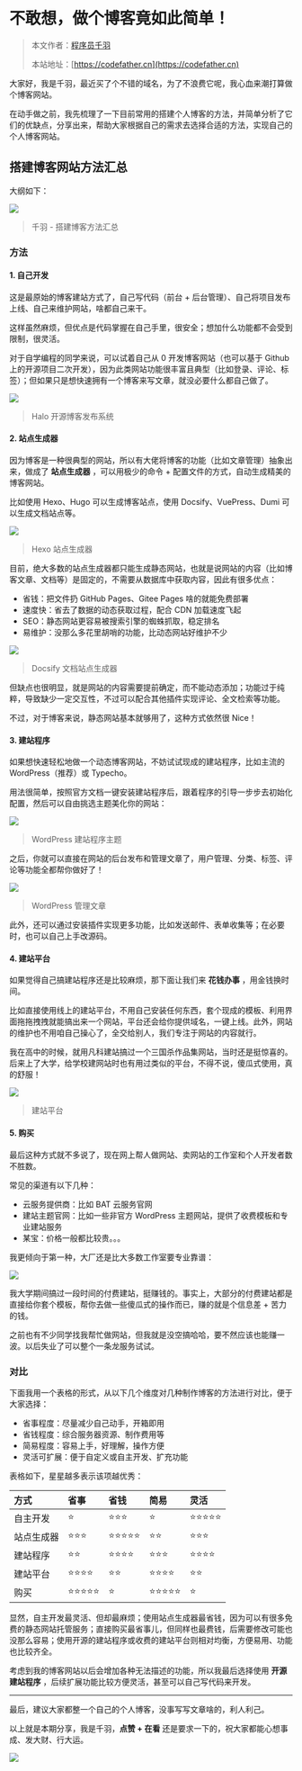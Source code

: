 # 不敢想，做个博客竟如此简单！

> 本文作者：[程序员千羽](https://yuyuanweb.feishu.cn/wiki/Abldw5WkjidySxkKxU2cQdAtnah)
>
> 本站地址：[https://codefather.cn](https://codefather.cn)

大家好，我是千羽，最近买了个不错的域名，为了不浪费它呢，我心血来潮打算做个博客网站。

在动手做之前，我先梳理了一下目前常用的搭建个人博客的方法，并简单分析了它们的优缺点，分享出来，帮助大家根据自己的需求去选择合适的方法，实现自己的个人博客网站。

## 搭建博客网站方法汇总

大纲如下：

![](https://pic.yupi.icu/5563/202311071436625.png)

> 千羽 - 搭建博客方法汇总

### 方法

#### 1. 自己开发

这是最原始的博客建站方式了，自己写代码（前台 + 后台管理）、自己将项目发布上线、自己来维护网站，啥都自己来干。

这样虽然麻烦，但优点是代码掌握在自己手里，很安全；想加什么功能都不会受到限制，很灵活。

对于自学编程的同学来说，可以试着自己从 0 开发博客网站（也可以基于 Github 上的开源项目二次开发），因为此类网站功能很丰富且典型（比如登录、评论、标签）；但如果只是想快速拥有一个博客来写文章，就没必要什么都自己做了。

![](https://pic.yupi.icu/5563/202311071436776.png)

> Halo 开源博客发布系统

#### 2. 站点生成器

因为博客是一种很典型的网站，所以有大佬将博客的功能（比如文章管理）抽象出来，做成了 **站点生成器** ，可以用极少的命令 + 配置文件的方式，自动生成精美的博客网站。

比如使用 Hexo、Hugo 可以生成博客站点，使用 Docsify、VuePress、Dumi 可以生成文档站点等。

![](https://pic.yupi.icu/5563/202311071436784.png)

> Hexo 站点生成器

目前，绝大多数的站点生成器都只能生成静态网站，也就是说网站的内容（比如博客文章、文档等）是固定的，不需要从数据库中获取内容，因此有很多优点：

- 省钱：把文件扔 GitHub Pages、Gitee Pages 啥的就能免费部署
- 速度快：省去了数据的动态获取过程，配合 CDN 加载速度飞起
- SEO：静态网站更容易被搜索引擎的蜘蛛抓取，稳定排名
- 易维护：没那么多花里胡哨的功能，比动态网站好维护不少

![](https://pic.yupi.icu/5563/202311071436748.png)

> Docsify 文档站点生成器

但缺点也很明显，就是网站的内容需要提前确定，而不能动态添加；功能过于纯粹，导致缺少一定交互性，不过可以配合其他插件实现评论、全文检索等功能。

不过，对于博客来说，静态网站基本就够用了，这种方式依然很 Nice！

#### 3. 建站程序

如果想快速轻松地做一个动态博客网站，不妨试试现成的建站程序，比如主流的 WordPress（推荐）或 Typecho。

用法很简单，按照官方文档一键安装建站程序后，跟着程序的引导一步步去初始化配置，然后可以自由挑选主题美化你的网站：

![](https://pic.yupi.icu/5563/202311071436506.png)

> WordPress 建站程序主题

之后，你就可以直接在网站的后台发布和管理文章了，用户管理、分类、标签、评论等功能全都帮你做好了！

![](https://pic.yupi.icu/5563/202311071436759.png)

> WordPress 管理文章

此外，还可以通过安装插件实现更多功能，比如发送邮件、表单收集等；在必要时，也可以自己上手改源码。

#### 4. 建站平台

如果觉得自己搞建站程序还是比较麻烦，那下面让我们来 **花钱办事** ，用金钱换时间。

比如直接使用线上的建站平台，不用自己安装任何东西，套个现成的模板、利用界面拖拖拽拽就能搞出来一个网站，平台还会给你提供域名，一键上线。此外，网站的维护也不用咱自己操心了，全交给别人，我们专注于网站的内容就行。

我在高中的时候，就用凡科建站搞过一个三国杀作品集网站，当时还是挺惊喜的。后来上了大学，给学校建网站时也有用过类似的平台，不得不说，傻瓜式使用，真的舒服！

![](https://pic.yupi.icu/5563/202311071436025.png)

> 建站平台

#### 5. 购买

最后这种方式就不多说了，现在网上帮人做网站、卖网站的工作室和个人开发者数不胜数。

常见的渠道有以下几种：

- 云服务提供商：比如 BAT 云服务官网
- 建站主题官网：比如一些非官方 WordPress 主题网站，提供了收费模板和专业建站服务
- 某宝：价格一般都比较贵。。。

我更倾向于第一种，大厂还是比大多数工作室要专业靠谱：

![](https://pic.yupi.icu/5563/202311071436628.png)

我大学期间搞过一段时间的付费建站，挺赚钱的。事实上，大部分的付费建站都是直接给你套个模板，帮你去做一些傻瓜式的操作而已，赚的就是个信息差 + 苦力的钱。

之前也有不少同学找我帮忙做网站，但我就是没空搞哈哈，要不然应该也能赚一波。以后失业了可以整个一条龙服务试试。

### 对比

下面我用一个表格的形式，从以下几个维度对几种制作博客的方法进行对比，便于大家选择：

- 省事程度：尽量减少自己动手，开箱即用
- 省钱程度：综合服务器资源、制作费用等
- 简易程度：容易上手，好理解，操作方便
- 灵活可扩展：便于自定义或自主开发、扩充功能

表格如下，星星越多表示该项越优秀：

| 方式       | 省事  | 省钱  | 简易  | 灵活  |
| :--------- | :---- | :---- | :---- | :---- |
| 自主开发   | ⭐     | ⭐⭐⭐   | ⭐     | ⭐⭐⭐⭐⭐ |
| 站点生成器 | ⭐⭐⭐   | ⭐⭐⭐⭐⭐ | ⭐⭐    | ⭐⭐⭐   |
| 建站程序   | ⭐⭐    | ⭐⭐⭐⭐  | ⭐⭐⭐   | ⭐⭐⭐⭐  |
| 建站平台   | ⭐⭐⭐⭐  | ⭐⭐    | ⭐⭐⭐⭐  | ⭐⭐    |
| 购买       | ⭐⭐⭐⭐⭐ | ⭐     | ⭐⭐⭐⭐⭐ | ⭐     |

显然，自主开发最灵活、但却最麻烦；使用站点生成器最省钱，因为可以有很多免费的静态网站托管服务；直接购买最省事儿，但同样也最费钱，后需要修改可能也没那么容易；使用开源的建站程序或收费的建站平台则相对均衡，方便易用、功能也比较齐全。

考虑到我的博客网站以后会增加各种无法描述的功能，所以我最后选择使用 **开源建站程序** ，后续扩展功能比较方便灵活，甚至可以自己写代码来开发。



------


最后，建议大家都整一个自己的个人博客，没事写写文章啥的，利人利己。

以上就是本期分享，我是千羽，**点赞 + 在看** 还是要求一下的，祝大家都能心想事成、发大财、行大运。

![](https://pic.yupi.icu/5563/202311071436735.png)